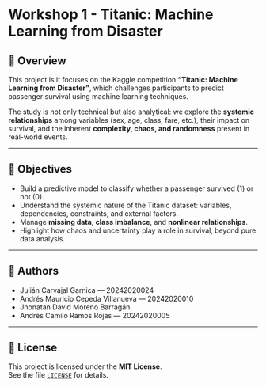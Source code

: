# Workshop 1 - Titanic: Machine Learning from Disaster

## 📌 Overview
This project is it focuses on the Kaggle competition **“Titanic: Machine Learning from Disaster”**, which challenges participants to predict passenger survival using machine learning techniques.

The study is not only technical but also analytical: we explore the **systemic relationships** among variables (sex, age, class, fare, etc.), their impact on survival, and the inherent **complexity, chaos, and randomness** present in real-world events.

---

## 🎯 Objectives
- Build a predictive model to classify whether a passenger survived (1) or not (0).
- Understand the systemic nature of the Titanic dataset: variables, dependencies, constraints, and external factors.
- Manage **missing data**, **class imbalance**, and **nonlinear relationships**.
- Highlight how chaos and uncertainty play a role in survival, beyond pure data analysis.

---

## 👥 Authors
- Julián Carvajal Garnica — 20242020024  
- Andrés Mauricio Cepeda Villanueva — 20242020010  
- Jhonatan David Moreno Barragán  
- Andrés Camilo Ramos Rojas — 20242020005  

---

## 📜 License
This project is licensed under the **MIT License**.  
See the file [`LICENSE`](LICENSE) for details.
